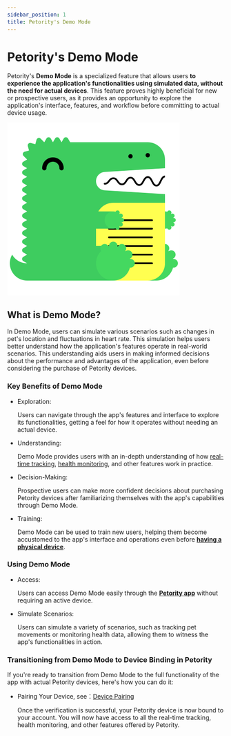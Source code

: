 ```yaml
---
sidebar_position: 1
title: Petority's Demo Mode
---
```


# Petority's Demo Mode

Petority's **Demo Mode** is a specialized feature that allows users **to experience the application's functionalities using simulated data, without the need for actual devices**. 
This feature proves highly beneficial for new or prospective users, as it provides an opportunity to explore the application's interface, features, and workflow before committing to actual device usage.

![demo](/img/logo.svg)

## What is Demo Mode?

In Demo Mode, users can simulate various scenarios such as changes in pet's location and fluctuations in heart rate. 
This simulation helps users better understand how the application's features operate in real-world scenarios. This understanding aids users in making informed decisions about the performance and advantages of the application, even before considering the purchase of Petority devices.

### Key Benefits of Demo Mode

+ Exploration:

    Users can navigate through the app's features and interface to explore its functionalities, getting a feel for how it operates without needing an actual device.

+ Understanding:

    Demo Mode provides users with an in-depth understanding of how [real-time tracking](/docs/petority/features/live-tracking), [health monitoring](/docs/petority/features/health-monitoring), and other features work in practice.

+ Decision-Making:

    Prospective users can make more confident decisions about purchasing Petority devices after familiarizing themselves with the app's capabilities through Demo Mode.

+ Training:

    Demo Mode can be used to train new users, helping them become accustomed to the app's interface and operations even before [**having a physical device**](/img/logo.svg).

### Using Demo Mode

+ Access:

    Users can access Demo Mode easily through the **[Petority app](/docs/petority/intro)** without requiring an active device.

+ Simulate Scenarios:

    Users can simulate a variety of scenarios, such as tracking pet movements or monitoring health data, allowing them to witness the app's functionalities in action.

### Transitioning from Demo Mode to Device Binding in Petority

If you're ready to transition from Demo Mode to the full functionality of the app with actual Petority devices, here's how you can do it:

+ Pairing Your Device, see：[Device Pairing](/docs/petority/features/devices/Device%20Pairing)

    Once the verification is successful, your Petority device is now bound to your account. You will now have access to all the real-time tracking, health monitoring, and other features offered by Petority.

